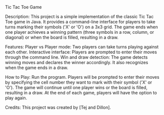 Tic Tac Toe Game

Description:
This project is a simple implementation of the classic Tic Tac Toe game in Java.
It provides a command-line interface for players to take turns marking their symbols ('X' or 'O') on a 3x3 grid.
The game ends when one player achieves a winning pattern (three symbols in a row, column, or diagonal) or when the board is filled, resulting in a draw.

Features:
Player vs Player mode: Two players can take turns playing against each other.
Interactive interface: Players are prompted to enter their moves through the command line.
Win and draw detection: The game detects winning moves and declares the winner accordingly. It also recognizes when the game ends in a draw.

How to Play:
Run the program.
Players will be prompted to enter their moves by specifying the cell number they want to mark with their symbol ('X' or 'O').
The game will continue until one player wins or the board is filled, resulting in a draw.
At the end of each game, players will have the option to play again.

Credits:
This project was created by [Tej and Dillon].







